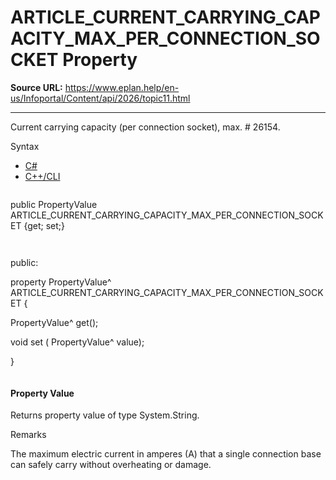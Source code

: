 # ARTICLE_CURRENT_CARRYING_CAPACITY_MAX_PER_CONNECTION_SOCKET Property

**Source URL:** https://www.eplan.help/en-us/Infoportal/Content/api/2026/topic11.html

---

Current carrying capacity (per connection socket), max. # 26154.

Syntax

- [C#](#i-syntax-CS)
- [C++/CLI](#i-syntax-CPP2005)

```
```
public PropertyValue ARTICLE_CURRENT_CARRYING_CAPACITY_MAX_PER_CONNECTION_SOCKET {get; set;}
```
```

```
```
public:

property PropertyValue^ ARTICLE_CURRENT_CARRYING_CAPACITY_MAX_PER_CONNECTION_SOCKET {

   PropertyValue^ get();

   void set (    PropertyValue^ value);

}
```
```

#### Property Value

Returns property value of type System.String.

Remarks

The maximum electric current in amperes (A) that a single connection base can safely carry without overheating or damage.
